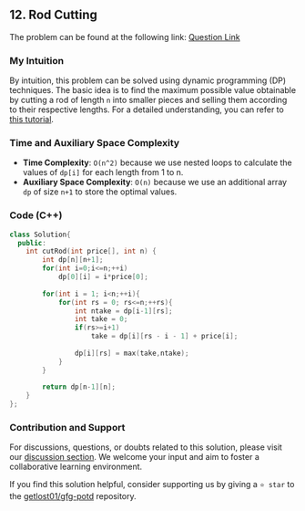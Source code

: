 ## 12. Rod Cutting

The problem can be found at the following link: [Question Link](https://practice.geeksforgeeks.org/problems/rod-cutting0840/1)

### My Intuition

By intuition, this problem can be solved using dynamic programming (DP) techniques. The basic idea is to find the maximum possible value obtainable by cutting a rod of length `n` into smaller pieces and selling them according to their respective lengths. For a detailed understanding, you can refer to [this tutorial](https://iq.opengenus.org/rod-cutting-problem/).

### Time and Auxiliary Space Complexity

- **Time Complexity**: `O(n^2)` because we use nested loops to calculate the values of `dp[i]` for each length from 1 to n.
- **Auxiliary Space Complexity**: `O(n)` because we use an additional array `dp` of size `n+1` to store the optimal values.

### Code (C++)

```cpp
class Solution{
  public:
    int cutRod(int price[], int n) {
       	int dp[n][n+1];
    	for(int i=0;i<=n;++i)
    		dp[0][i] = i*price[0];
    	
    	for(int i = 1; i<n;++i){
    		for(int rs = 0; rs<=n;++rs){
    			int ntake = dp[i-1][rs];
    			int take = 0;
    			if(rs>=i+1)
    				take = dp[i][rs - i - 1] + price[i];
    			
    			dp[i][rs] = max(take,ntake);
    		}
    	}
    
    	return dp[n-1][n];
    }
};
```

### Contribution and Support

For discussions, questions, or doubts related to this solution, please visit our [discussion section](https://github.com/getlost01/gfg-potd/discussions). We welcome your input and aim to foster a collaborative learning environment.

If you find this solution helpful, consider supporting us by giving a `⭐ star` to the [getlost01/gfg-potd](https://github.com/getlost01/gfg-potd) repository.